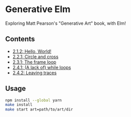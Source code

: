# Generative Elm

Exploring Matt Pearson's "Generative Art" book, with Elm!

## Contents

- [2.1.2: Hello, World!](https://github.com/lpil/generative-elm/tree/master/arts/2.1.2)
- [2.2.1: Circle and cross](https://github.com/lpil/generative-elm/tree/master/arts/2.2.1)
- [2.3.1: The frame loop](https://github.com/lpil/generative-elm/tree/master/arts/2.3.1)
- [2.4.1: (A lack of) while loops](https://github.com/lpil/generative-elm/tree/master/arts/2.4.1)
- [2.4.2: Leaving traces](https://github.com/lpil/generative-elm/tree/master/arts/2.4.2)


## Usage

```sh
npm install --global yarn
make install
make start art=path/to/art/dir
```
